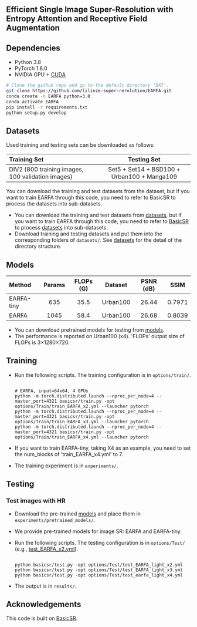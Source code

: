 ## Efficient Single Image Super-Resolution with Entropy Attention and Receptive Field Augmentation

## Dependencies

- Python 3.8
- PyTorch 1.8.0
- NVIDIA GPU + [CUDA](https://developer.nvidia.com/cuda-downloads)

```bash
# Clone the github repo and go to the default directory 'DAT'.
git clone https://github.com/lilinze-super-rerolution/EARFA.git
conda create -n EARFA python=3.8
conda activate EARFA
pip install -r requirements.txt
python setup.py develop
```

## Datasets

Used training and testing sets can be downloaded as follows:

| Training Set                                         |                 Testing Set                 |
|:-----------------------------------------------------|:-------------------------------------------:|
| DIV2 (800 training images, 100 validation images)    | Set5 + Set14 + BSD100 + Urban100 + Manga109 |

You can download the training and test datasets from the dataset, but if you want to train EARFA through this code, you need to refer to BasicSR to process the datasets into sub-datasets.

- You can download the training and test datasets from [datasets](https://www.aliyundrive.com/s/ZDUy4uLfCVF), but if you want to train EARFA through this code, you need to refer to [BasicSR](https://github.com/XPixelGroup/BasicSR) to process [datasets](https://www.aliyundrive.com/s/ZDUy4uLfCVF) into sub-datasets.
- Download training and testing datasets and put them into the corresponding folders of `datasets/`. See [datasets](datasets/README.md) for the detail of the directory structure.

## Models

| Method     | Params | FLOPs (G) | Dataset  | PSNR (dB) |  SSIM  |
|:-----------|:------:|:---------:| :------: |:---------:|:------:| 
| EARFA-tiny |  635   |   35.5    | Urban100 |   26.44   | 0.7971 |
| EARFA      |  1045  |   58.4    | Urban100 |   26.68   | 0.8039 |

- You can download pretrained models for testing from [models](https://drive.google.com/drive/folders/13XDUUbskMHwEwCbGbeT8k7g4EamrWLXb?usp=sharing).
- The performance is reported on Urban100 (x4). 'FLOPs' output size of FLOPs is 3×1280×720. 

## Training

- Run the following scripts. The training configuration is in `options/train/`.

  ```shell

  # EARFA, input=64x64, 4 GPUs
  python -m torch.distributed.launch --nproc_per_node=4 --master_port=4321 basicsr/train.py -opt options/Train/train_EARFA_x2.yml --launcher pytorch
  python -m torch.distributed.launch --nproc_per_node=4 --master_port=4321 basicsr/train.py -opt options/Train/train_EARFA_x3.yml --launcher pytorch
  python -m torch.distributed.launch --nproc_per_node=4 --master_port=4321 basicsr/train.py -opt options/Train/train_EARFA_x4.yml --launcher pytorch
  ```
- If you want to train EARFA-tiny, taking X4 as an example, you need to set the num_blocks of 'train_EARFA_x4.yml' to 7.
- The training experiment is in `experiments/`.

## Testing

### Test images with HR

- Download the pre-trained [models](google_dirve) and place them in `experiments/pretrained_models/`.

- We provide pre-trained models for image SR: EARFA and EARFA-tiny.

- Run the following scripts. The testing configuration is in `options/Test/` (e.g., [test_EARFA_x2.yml](options/Test/test_EARFA_x2.yml)).

  ```shell
  
  python basicsr/test.py -opt options/Test/test_EARFA_light_x2.yml
  python basicsr/test.py -opt options/Test/test_EARFA_light_x3.yml
  python basicsr/test.py -opt options/Test/test_earfa_light_x4.yml
  ```

- The output is in `results/`.

## Acknowledgements

This code is built on  [BasicSR](https://github.com/XPixelGroup/BasicSR).
